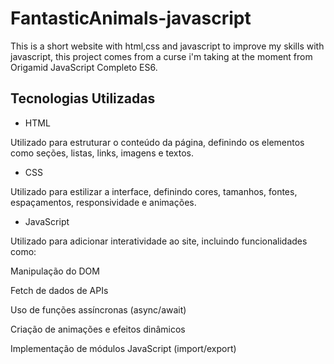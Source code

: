 # FantasticAnimals-javascript
This is a short website with html,css and javascript to improve my skills with javascript, this project comes from a curse i'm taking at the moment from Origamid JavaScript Completo ES6.

## Tecnologias Utilizadas

- HTML

Utilizado para estruturar o conteúdo da página, definindo os elementos como seções, listas, links, imagens e textos.

- CSS

Utilizado para estilizar a interface, definindo cores, tamanhos, fontes, espaçamentos, responsividade e animações.

- JavaScript

Utilizado para adicionar interatividade ao site, incluindo funcionalidades como:

Manipulação do DOM

Fetch de dados de APIs

Uso de funções assíncronas (async/await)

Criação de animações e efeitos dinâmicos

Implementação de módulos JavaScript (import/export)

